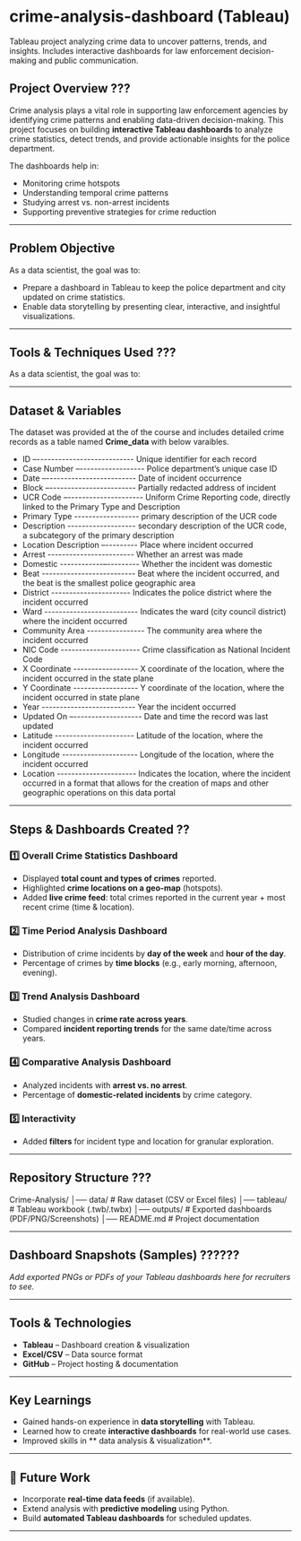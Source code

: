 # crime-analysis-dashboard (Tableau)
Tableau project analyzing crime data to uncover patterns, trends, and insights. Includes interactive dashboards for law enforcement decision-making and public communication.

## Project Overview  ???
Crime analysis plays a vital role in supporting law enforcement agencies by identifying crime patterns and enabling data-driven decision-making. This project focuses on building **interactive Tableau dashboards** to analyze crime statistics, detect trends, and provide actionable insights for the police department.  

The dashboards help in:  
- Monitoring crime hotspots  
- Understanding temporal crime patterns  
- Studying arrest vs. non-arrest incidents  
- Supporting preventive strategies for crime reduction  

---

## Problem Objective  
As a data scientist, the goal was to:  
- Prepare a dashboard in Tableau to keep the police department and city updated on crime statistics.  
- Enable data storytelling by presenting clear, interactive, and insightful visualizations.  


---

## Tools & Techniques Used  ???
As a data scientist, the goal was to:  
 

---

## Dataset & Variables  
The dataset was provided at the of the course and includes detailed crime records as a table named **Crime_data** with below varaibles.

- ID –--------------------------- Unique identifier for each record  
- Case Number –------------------ Police department’s unique case ID  
- Date –------------------------- Date of incident occurrence  
- Block –------------------------ Partially redacted address of incident  
- UCR Code –--------------------- Uniform Crime Reporting code, directly linked to the Primary Type and Description  
- Primary Type ------------------ primary description of the UCR code
- Description ------------------- secondary description of the UCR code, a subcategory of the primary description  
- Location Description –--------- Place where incident occurred  
- Arrest ------------------------ Whether an arrest was made
- Domestic ------------–--------- Whether the incident was domestic  
- Beat -------------------------- Beat where the incident occurred, and the beat is the smallest police geographic area
- District ---------------------- Indicates the police district where the incident occurred
- Ward -------------------------- Indicates the ward (city council district) where the incident occurred
- Community Area ---------------- The community area where the incident occurred
- NIC Code ---------------------- Crime classification as National Incident Code  
- X Coordinate ------------------ X coordinate of the location, where the incident occurred in the state plane
- Y Coordinate ------------------ Y coordinate of the location, where the incident occurred in state plane 
- Year -------------------------- Year the incident occurred
- Updated On –------------------- Date and time the record was last updated
- Latitude ---------------------- Latitude of the location, where the incident occurred
- Longitude --------------------- Longitude of the location, where the incident occurred
- Location ---------------------- Indicates the location, where the incident occurred in a format that allows for
                                    the creation of maps and other geographic operations on this data portal

---

## Steps & Dashboards Created  ??

### 1️⃣ Overall Crime Statistics Dashboard  
- Displayed **total count and types of crimes** reported.  
- Highlighted **crime locations on a geo-map** (hotspots).  
- Added **live crime feed**: total crimes reported in the current year + most recent crime (time & location).  

### 2️⃣ Time Period Analysis Dashboard  
- Distribution of crime incidents by **day of the week** and **hour of the day**.  
- Percentage of crimes by **time blocks** (e.g., early morning, afternoon, evening).  

### 3️⃣ Trend Analysis Dashboard  
- Studied changes in **crime rate across years**.  
- Compared **incident reporting trends** for the same date/time across years.  

### 4️⃣ Comparative Analysis Dashboard  
- Analyzed incidents with **arrest vs. no arrest**.  
- Percentage of **domestic-related incidents** by crime category.  

### 5️⃣ Interactivity  
- Added **filters** for incident type and location for granular exploration.  

---

## Repository Structure  ???

Crime-Analysis/
│── data/ # Raw dataset (CSV or Excel files)
│── tableau/ # Tableau workbook (.twb/.twbx)
│── outputs/ # Exported dashboards (PDF/PNG/Screenshots)
│── README.md # Project documentation





---

## Dashboard Snapshots (Samples)  ??????
_Add exported PNGs or PDFs of your Tableau dashboards here for recruiters to see._  

---

## Tools & Technologies  
- **Tableau** – Dashboard creation & visualization  
- **Excel/CSV** – Data source format  
- **GitHub** – Project hosting & documentation  

---

## Key Learnings  
- Gained hands-on experience in **data storytelling** with Tableau.  
- Learned how to create **interactive dashboards** for real-world use cases.  
- Improved skills in ** data analysis & visualization**.  

---

## 📌 Future Work  
- Incorporate **real-time data feeds** (if available).  
- Extend analysis with **predictive modeling** using Python.  
- Build **automated Tableau dashboards** for scheduled updates.  

---

